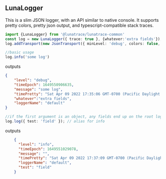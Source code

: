 <!--
  ~ Copyright by LunaSec (owned by Refinery Labs, Inc)
  ~
  ~ Licensed under the Creative Commons Attribution-ShareAlike 4.0 International
  ~ (the "License"); you may not use this file except in compliance with the
  ~ License. You may obtain a copy of the License at
  ~
  ~ https://creativecommons.org/licenses/by-sa/4.0/legalcode
  ~
  ~ See the License for the specific language governing permissions and
  ~ limitations under the License.
  ~
-->
## LunaLogger

This is a slim JSON logger, with an API similar to native console.  It supports pretty colors, pretty json output, and
typescript-compatible stack traces.

```typescript
import {LunaLogger} from '@lunatrace/lunatrace-common'
const log = new LunaLogger({ trace: true }, {whatever:'extra fields'});
log.addTransport(new JsonTransport({ minLevel: 'debug', colors: false, pretty: true }));

//basic usage
log.info('some log')
```
outputs
```json
{
    "level": "debug",
    "timeEpoch": 1649550906635,
    "message": "some log",
    "timePretty": "Sat Apr 09 2022 17:35:06 GMT-0700 (Pacific Daylight Time)",
    "whatever":"extra fields",
    "loggerName": "default"
}
```
```typescript
//if the first argument is an object, any fields end up on the root logged object instead of in the message, just like pino
log.log({ test: 'field' }); // alias for info
```
outputs
```json
    {
      "level": "info",
      "timeEpoch": 1649551029078,
      "message": "",
      "timePretty": "Sat Apr 09 2022 17:37:09 GMT-0700 (Pacific Daylight Time)",
      "loggerName": "default",
      "test": "field"
    }
```
